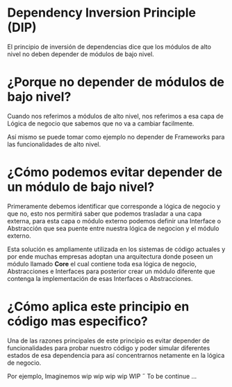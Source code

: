 # Dependency Inversion Principle (DIP)

El principio de inversión de dependencias dice que los módulos de alto nivel no deben depender de módulos de bajo nivel.

# ¿Porque no depender de módulos de bajo nivel?

Cuando nos referimos a módulos de alto nivel, nos referimos a esa capa de Lógica de negocio que sabemos que no va a cambiar facilmente.

Así mismo se puede tomar como ejemplo no depender de Frameworks para las funcionalidades de alto nivel.

# ¿Cómo podemos evitar depender de un módulo de bajo nivel?

Primeramente debemos identificar que corresponde a lógica de negocio y que no, esto nos permitirá saber que podemos trasladar a una capa externa, para esta capa o módulo externo podemos definir una Interface o Abstracción que sea puente entre nuestra lógica de negocion y el módulo externo.

Esta solución es ampliamente utilizada en los sistemas de código actuales y por ende muchas empresas adoptan una arquitectura donde poseen un módulo llamado **Core** el cual contiene toda esa lógica de negocio, Abstracciones e Interfaces para posterior crear un módulo diferente que contenga la implementación de esas Interfaces o Abstracciones.

# ¿Cómo aplica este principio en código mas especifico?

Una de las razones principales de este  principio es evitar depender de funcionalidades para probar nuestro código y poder simular diferentes estados de esa dependencia para así concentrarnos netamente en la lógica de negocio.

Por ejemplo, Imaginemos 
wip
wip
wip
wip
WIP
˝
To be continue ...


